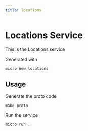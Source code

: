 ```yaml
---
title: locations
---
```


# Locations Service

This is the Locations service

Generated with

```
micro new locations
```

## Usage

Generate the proto code

```
make proto
```

Run the service

```
micro run .
```